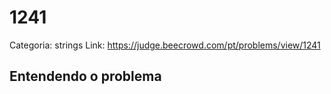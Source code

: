 # 1241

Categoria: strings
Link: https://judge.beecrowd.com/pt/problems/view/1241
## Entendendo o problema

